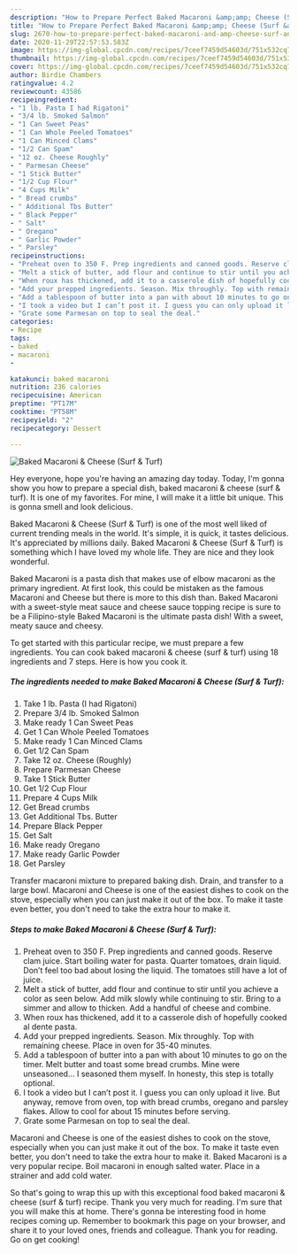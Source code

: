```yaml
---
description: "How to Prepare Perfect Baked Macaroni &amp;amp; Cheese (Surf &amp;amp; Turf)"
title: "How to Prepare Perfect Baked Macaroni &amp;amp; Cheese (Surf &amp;amp; Turf)"
slug: 2670-how-to-prepare-perfect-baked-macaroni-and-amp-cheese-surf-and-amp-turf
date: 2020-11-29T22:57:53.583Z
image: https://img-global.cpcdn.com/recipes/7ceef7459d54603d/751x532cq70/baked-macaroni-cheese-surf-turf-recipe-main-photo.jpg
thumbnail: https://img-global.cpcdn.com/recipes/7ceef7459d54603d/751x532cq70/baked-macaroni-cheese-surf-turf-recipe-main-photo.jpg
cover: https://img-global.cpcdn.com/recipes/7ceef7459d54603d/751x532cq70/baked-macaroni-cheese-surf-turf-recipe-main-photo.jpg
author: Birdie Chambers
ratingvalue: 4.2
reviewcount: 43586
recipeingredient:
- "1 lb. Pasta I had Rigatoni"
- "3/4 lb. Smoked Salmon"
- "1 Can Sweet Peas"
- "1 Can Whole Peeled Tomatoes"
- "1 Can Minced Clams"
- "1/2 Can Spam"
- "12 oz. Cheese Roughly"
- " Parmesan Cheese"
- "1 Stick Butter"
- "1/2 Cup Flour"
- "4 Cups Milk"
- " Bread crumbs"
- " Additional Tbs Butter"
- " Black Pepper"
- " Salt"
- " Oregano"
- " Garlic Powder"
- " Parsley"
recipeinstructions:
- "Preheat oven to 350 F. Prep ingredients and canned goods. Reserve clam juice. Start boiling water for pasta. Quarter tomatoes, drain liquid. Don’t feel too bad about losing the liquid. The tomatoes still have a lot of juice."
- "Melt a stick of butter, add flour and continue to stir until you achieve a color as seen below. Add milk slowly while continuing to stir. Bring to a simmer and allow to thicken. Add a handful of cheese and combine."
- "When roux has thickened, add it to a casserole dish of hopefully cooked al dente pasta."
- "Add your prepped ingredients. Season. Mix throughly. Top with remaining cheese. Place in oven for 35-40 minutes."
- "Add a tablespoon of butter into a pan with about 10 minutes to go on the timer. Melt butter and toast some bread crumbs. Mine were unseasoned... I seasoned them myself. In honesty, this step is totally optional."
- "I took a video but I can’t post it. I guess you can only upload it live. But anyway, remove from oven, top with bread crumbs, oregano and parsley flakes. Allow to cool for about 15 minutes before serving."
- "Grate some Parmesan on top to seal the deal."
categories:
- Recipe
tags:
- baked
- macaroni
- 

katakunci: baked macaroni  
nutrition: 236 calories
recipecuisine: American
preptime: "PT17M"
cooktime: "PT58M"
recipeyield: "2"
recipecategory: Dessert

---
```



![Baked Macaroni &amp; Cheese (Surf &amp; Turf)](https://img-global.cpcdn.com/recipes/7ceef7459d54603d/751x532cq70/baked-macaroni-cheese-surf-turf-recipe-main-photo.jpg)

Hey everyone, hope you're having an amazing day today. Today, I'm gonna show you how to prepare a special dish, baked macaroni &amp; cheese (surf &amp; turf). It is one of my favorites. For mine, I will make it a little bit unique. This is gonna smell and look delicious.

Baked Macaroni &amp; Cheese (Surf &amp; Turf) is one of the most well liked of current trending meals in the world. It's simple, it is quick, it tastes delicious. It's appreciated by millions daily. Baked Macaroni &amp; Cheese (Surf &amp; Turf) is something which I have loved my whole life. They are nice and they look wonderful.

Baked Macaroni is a pasta dish that makes use of elbow macaroni as the primary ingredient. At first look, this could be mistaken as the famous Macaroni and Cheese but there is more to this dish than. Baked Macaroni with a sweet-style meat sauce and cheese sauce topping recipe is sure to be a Filipino-style Baked Macaroni is the ultimate pasta dish! With a sweet, meaty sauce and cheesy.


To get started with this particular recipe, we must prepare a few ingredients. You can cook baked macaroni &amp; cheese (surf &amp; turf) using 18 ingredients and 7 steps. Here is how you cook it.

<!--inarticleads1-->

##### The ingredients needed to make Baked Macaroni &amp; Cheese (Surf &amp; Turf):

1. Take 1 lb. Pasta (I had Rigatoni)
1. Prepare 3/4 lb. Smoked Salmon
1. Make ready 1 Can Sweet Peas
1. Get 1 Can Whole Peeled Tomatoes
1. Make ready 1 Can Minced Clams
1. Get 1/2 Can Spam
1. Take 12 oz. Cheese (Roughly)
1. Prepare  Parmesan Cheese
1. Take 1 Stick Butter
1. Get 1/2 Cup Flour
1. Prepare 4 Cups Milk
1. Get  Bread crumbs
1. Get  Additional Tbs. Butter
1. Prepare  Black Pepper
1. Get  Salt
1. Make ready  Oregano
1. Make ready  Garlic Powder
1. Get  Parsley


Transfer macaroni mixture to prepared baking dish. Drain, and transfer to a large bowl. Macaroni and Cheese is one of the easiest dishes to cook on the stove, especially when you can just make it out of the box. To make it taste even better, you don&#39;t need to take the extra hour to make it. 

<!--inarticleads2-->

##### Steps to make Baked Macaroni &amp; Cheese (Surf &amp; Turf):

1. Preheat oven to 350 F. Prep ingredients and canned goods. Reserve clam juice. Start boiling water for pasta. Quarter tomatoes, drain liquid. Don’t feel too bad about losing the liquid. The tomatoes still have a lot of juice.
1. Melt a stick of butter, add flour and continue to stir until you achieve a color as seen below. Add milk slowly while continuing to stir. Bring to a simmer and allow to thicken. Add a handful of cheese and combine.
1. When roux has thickened, add it to a casserole dish of hopefully cooked al dente pasta.
1. Add your prepped ingredients. Season. Mix throughly. Top with remaining cheese. Place in oven for 35-40 minutes.
1. Add a tablespoon of butter into a pan with about 10 minutes to go on the timer. Melt butter and toast some bread crumbs. Mine were unseasoned... I seasoned them myself. In honesty, this step is totally optional.
1. I took a video but I can’t post it. I guess you can only upload it live. But anyway, remove from oven, top with bread crumbs, oregano and parsley flakes. Allow to cool for about 15 minutes before serving.
1. Grate some Parmesan on top to seal the deal.


Macaroni and Cheese is one of the easiest dishes to cook on the stove, especially when you can just make it out of the box. To make it taste even better, you don&#39;t need to take the extra hour to make it. Baked Macaroni is a very popular recipe. Boil macaroni in enough salted water. Place in a strainer and add cold water. 

So that's going to wrap this up with this exceptional food baked macaroni &amp; cheese (surf &amp; turf) recipe. Thank you very much for reading. I'm sure that you will make this at home. There's gonna be interesting food in home recipes coming up. Remember to bookmark this page on your browser, and share it to your loved ones, friends and colleague. Thank you for reading. Go on get cooking!
